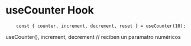 # useCounter Hook

```
    const { counter, increment, decrement, reset } = useCounter(10);
```

useCounter(), increment, decrement // reciben un paramatro numéricos